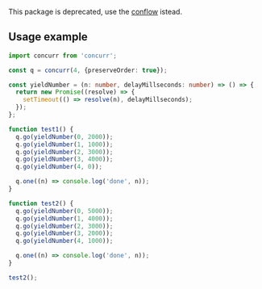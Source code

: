 This package is deprecated, use the [conflow](https://github.com/geeklog/conflow.git) istead.

## Usage example

```typescript
import concurr from 'concurr';

const q = concurr(4, {preserveOrder: true});

const yieldNumber = (n: number, delayMillseconds: number) => () => {
  return new Promise((resolve) => {
    setTimeout(() => resolve(n), delayMillseconds);
  });
};

function test1() {
  q.go(yieldNumber(0, 2000));
  q.go(yieldNumber(1, 1000));
  q.go(yieldNumber(2, 3000));
  q.go(yieldNumber(3, 4000));
  q.go(yieldNumber(4, 0));

  q.one((n) => console.log('done', n));
}

function test2() {
  q.go(yieldNumber(0, 5000));
  q.go(yieldNumber(1, 4000));
  q.go(yieldNumber(2, 3000));
  q.go(yieldNumber(3, 2000));
  q.go(yieldNumber(4, 1000));

  q.one((n) => console.log('done', n));
}

test2();
```